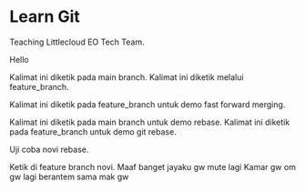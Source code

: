 # Learn Git

Teaching Littlecloud EO Tech Team.

Hello

Kalimat ini diketik pada main branch.
Kalimat ini diketik melalui feature_branch.

Kalimat ini diketik pada feature_branch untuk demo fast forward merging.

Kalimat ini diketik pada main branch untuk demo rebase.
Kalimat ini diketik pada feature_branch untuk demo git rebase.

Uji coba novi rebase.

Ketik di feature branch novi.
Maaf banget jayaku gw mute lagi
Kamar gw om gw lagi berantem sama mak gw
